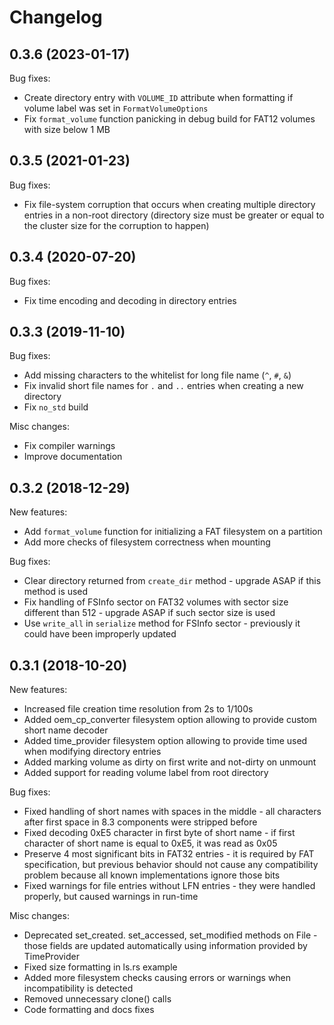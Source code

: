 Changelog
=========

0.3.6 (2023-01-17)
------------------------
Bug fixes:
* Create directory entry with `VOLUME_ID` attribute when formatting if volume label was set in `FormatVolumeOptions`
* Fix `format_volume` function panicking in debug build for FAT12 volumes with size below 1 MB

0.3.5 (2021-01-23)
------------------------
Bug fixes:
* Fix file-system corruption that occurs when creating multiple directory entries in a non-root directory (directory
  size must be greater or equal to the cluster size for the corruption to happen)

0.3.4 (2020-07-20)
------------------
Bug fixes:
* Fix time encoding and decoding in directory entries

0.3.3 (2019-11-10)
------------------
Bug fixes:
* Add missing characters to the whitelist for long file name (`^`, `#`, `&`)
* Fix invalid short file names for `.` and `..` entries when creating a new directory
* Fix `no_std` build

Misc changes:
* Fix compiler warnings
* Improve documentation

0.3.2 (2018-12-29)
------------------
New features:
* Add `format_volume` function for initializing a FAT filesystem on a partition
* Add more checks of filesystem correctness when mounting

Bug fixes:
* Clear directory returned from `create_dir` method - upgrade ASAP if this method is used
* Fix handling of FSInfo sector on FAT32 volumes with sector size different than 512 - upgrade ASAP if such sector size is used
* Use `write_all` in `serialize` method for FSInfo sector - previously it could have been improperly updated

0.3.1 (2018-10-20)
------------------
New features:
* Increased file creation time resolution from 2s to 1/100s
* Added oem_cp_converter filesystem option allowing to provide custom short name decoder
* Added time_provider filesystem option allowing to provide time used when modifying directory entries
* Added marking volume as dirty on first write and not-dirty on unmount
* Added support for reading volume label from root directory

Bug fixes:
* Fixed handling of short names with spaces in the middle - all characters after first space in 8.3 components were
  stripped before
* Fixed decoding 0xE5 character in first byte of short name - if first character of short name is equal to 0xE5,
  it was read as 0x05
* Preserve 4 most significant bits in FAT32 entries - it is required by FAT specification, but previous behavior
  should not cause any compatibility problem because all known implementations ignore those bits
* Fixed warnings for file entries without LFN entries - they were handled properly, but caused warnings in run-time

Misc changes:
* Deprecated set_created. set_accessed, set_modified methods on File - those fields are updated automatically using
  information provided by TimeProvider
* Fixed size formatting in ls.rs example
* Added more filesystem checks causing errors or warnings when incompatibility is detected
* Removed unnecessary clone() calls
* Code formatting and docs fixes
